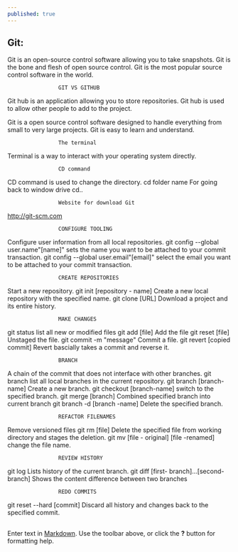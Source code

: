 ```yaml
---
published: true
---
```

## Git:
Git is an open-source control software allowing you to take snapshots.
Git is the bone and flesh of open source control.
Git is the most popular source control software in the world.

 					GIT VS GITHUB	
Git hub is an application allowing you to store repositories.
Git hub is used to allow other people to add to the project.

Git is a open source control software designed to handle everything from small to very large projects.
Git is easy to learn and understand.

					The terminal
Terminal is a way to interact with your operating system directly.

					CD command
CD command is used to change the directory.
cd folder name 
For going back to window drive 
cd..

					Website for download Git 
http://git-scm.com

 					CONFIGURE TOOLING
Configure user information from all local repositories.
 git config --global user.name"[name]"
sets the name you want to be attached to your commit transaction.
git config --global user.email"[email]"
select the email you want to be attached to your commit transaction.

					CREATE REPOSITORIES
 Start a new repository.
git init [repository - name]
Create a new local repository with the specified name.
git clone [URL]
Download a project and its entire history.

					MAKE CHANGES
 git status
list all new or modified files
git add [file]
Add the file
git reset [file]
Unstaged the file.
git commit -m "message"
Commit a file.
git revert [copied commit]
Revert bascially takes a commit and reverse it.

 					BRANCH
A chain of the commit that does not interface with other branches.
git branch 
list all local branches in the current repository.
git branch [branch-name]
Create a new branch.
git checkout [branch-name]
switch to the specified branch.
git merge [branch]
Combined specified branch into current branch
git branch -d [branch -name]
Delete the specified branch.


	  				REFACTOR FILENAMES
Remove versioned files
git rm [file]
Delete the specified file from working directory and stages the deletion.
git mv [file - original] [file -renamed]
change the file name.

					REVIEW HISTORY
git log 
Lists history of the current branch.
git diff [first- branch]...[second-branch]
Shows the content difference between two branches

					REDO COMMITS
git reset --hard [commit]
Discard all history and changes back to the specified commit.
 

##



Enter text in [Markdown](http://daringfireball.net/projects/markdown/). Use the toolbar above, or click the **?** button for formatting help.
